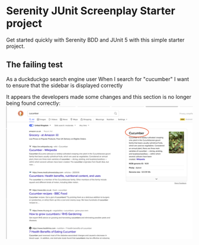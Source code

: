 # Serenity JUnit Screenplay Starter project

Get started quickly with Serenity BDD and JUnit 5 with this simple starter project. 

## The failing test

As a duckduckgo search engine user 
When I search for "cucumber" 
I want to ensure that the sidebar is displayed correctly 

It appears the developers made some changes and this section is no longer being found correctly:
![old](cucumber-old.png "old")
